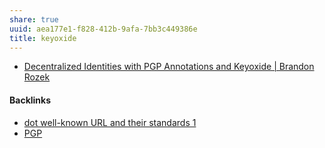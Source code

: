 ```yaml
---
share: true
uuid: aea177e1-f828-412b-9afa-7bb3c449386e
title: keyoxide
---
```

* [Decentralized Identities with PGP Annotations and Keyoxide | Brandon Rozek](https://brandonrozek.com/blog/decentralized-identity-pgp-keyoxide/)

#### Backlinks

* [dot well-known URL and their standards 1](/79161492-1910-484d-9041-1e8f1498d3f3)
* [PGP](/5df9b58c-313a-42ac-a127-c48bcb1d8bcb)